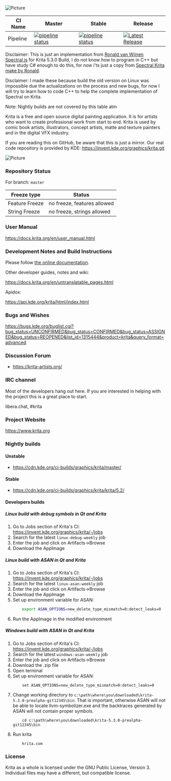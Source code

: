 ![Picture](https://krita.org/images/krita-logo-light.svg)

| CI Name     | Master | Stable | Release |
| ------------------- | ---------------- | ------ | ------- |
| Pipeline | [![pipeline status](https://invent.kde.org/graphics/krita/badges/master/pipeline.svg)](https://invent.kde.org/graphics/krita/-/commits/master) | [![pipeline status](https://invent.kde.org/graphics/krita/badges/krita/5.2/pipeline.svg)](https://invent.kde.org/graphics/krita/-/commits/krita/5.2) | [![Latest Release](https://invent.kde.org/graphics/krita/-/badges/release.svg)](https://invent.kde.org/graphics/krita/-/releases) |
Disclaimer: This is just an implementation from [Ronald van Wijnen](https://github.com/rvanwijnen) [Spectral.js](https://github.com/rvanwijnen/spectral.jshttps://github.com/rvanwijnen/spectral.js) for Krita 5.3.0 Build, I do not know how to program in C++ but have study C# enough to do this, for now i'ts just a copy from [Spectral Krita make by Ronald](https://invent.kde.org/rvanwijnen/krita/-/tree/spectral_blend).

Disclaimer: I made these because build the old version on Linux was impossible due the actualizations on the process and new bugs, for now I will try to learn how to code C++ to help the complete implementation of Spectral on Krita.

Note: Nightly builds are not covered by this table atm

Krita is a free and open source digital painting application. It is for artists who want to create professional work from start to end. Krita is used by comic book artists, illustrators, concept artists, matte and texture painters and in the digital VFX industry.

If you are reading this on GitHub, be aware that this is just a mirror. Our real code repository is provided by KDE: https://invent.kde.org/graphics/krita.git

![Picture](https://krita.org/images/hero-image-50.webp)

### Repository Status

For branch: `master`

| Freeze type    | Status                      |
|----------------|-----------------------------|
| Feature Freeze | no freeze, features allowed |
| String Freeze  | no freeze, strings allowed  |


### User Manual
https://docs.krita.org/en/user_manual.html

### Development Notes and Build Instructions

Please follow [the online documentation](https://docs.krita.org/en/untranslatable_pages/building_krita.html).

Other developer guides, notes and wiki:

https://docs.krita.org/en/untranslatable_pages.html

Apidox:

https://api.kde.org/krita/html/index.html

### Bugs and Wishes

https://bugs.kde.org/buglist.cgi?bug_status=UNCONFIRMED&bug_status=CONFIRMED&bug_status=ASSIGNED&bug_status=REOPENED&list_id=1315444&product=krita&query_format=advanced

### Discussion Forum

* https://krita-artists.org/

### IRC channel

Most of the developers hang out here. If you are interested in helping with the project this is a great place to start.

libera.chat, #krita

### Project Website

https://www.krita.org

### Nightly builds

#### Unstable

* https://cdn.kde.org/ci-builds/graphics/krita/master/

#### Stable

* https://cdn.kde.org/ci-builds/graphics/krita/krita/5.2/

#### Developers builds

##### Linux build with debug symbols in Qt and Krita

1) Go to Jobs section of Krita's CI: https://invent.kde.org/graphics/krita/-/jobs
2) Search for the latest `linux-debug-weekly` job
3) Enter the job and click on Artifacts->Browse
4) Download the AppImage

##### Linux build with ASAN in Qt and Krita

1) Go to Jobs section of Krita's CI: https://invent.kde.org/graphics/krita/-/jobs
2) Search for the latest `linux-asan-weekly` job
3) Enter the job and click on Artifacts->Browse
4) Download the AppImage
5) Set up environment variable for ASAN:
    ```bash
        export ASAN_OPTIONS=new_delete_type_mismatch=0:detect_leaks=0
    ```
6) Run the AppImage in the modified environment

##### Windows build with ASAN in Qt and Krita

1) Go to Jobs section of Krita's CI: https://invent.kde.org/graphics/krita/-/jobs
2) Search for the latest `windows-asan-weekly` job
3) Enter the job and click on Artifacts->Browse
4) Download the .zip file
5) Open terminal
6) Set up environment variable for ASAN:
    ```
        set ASAN_OPTIONS=new_delete_type_mismatch=0:detect_leaks=0
    ```
7) Change working directory to `c:\path\where\you\downloaded\krita-5.3.0-prealpha-git12345\bin`.
   That is important, otherwise ASAN will not be able to locate llvm-symbolizer.exe and the
   backtraces generated by ASAN will not contain proper symbols.
    ```
        cd c:\path\where\you\downloaded\krita-5.3.0-prealpha-git12345\bin
    ```
8) Run krita
    ```
        krita.com
    ```

### License

Krita as a whole is licensed under the GNU Public License, Version 3. Individual files may have a different, but compatible license.
